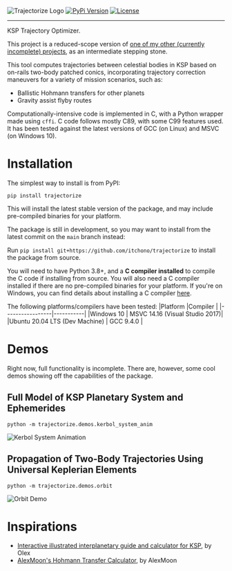 ![Trajectorize Logo](https://raw.githubusercontent.com/itchono/trajectorize/assets/trajectorize_logo.png)
[![PyPi Version](https://img.shields.io/pypi/v/trajectorize?style=for-the-badge)](https://pypi.org/project/trajectorize/)
[![License](https://img.shields.io/github/license/itchono/trajectorize?style=for-the-badge)](https://github.com/itchono/trajectorize/blob/main/LICENSE)

---

KSP Trajectory Optimizer.

This project is a reduced-scope version of [one of my other (currently incomplete) projects](https://github.com/itchono/gravity-assist-flyby-optimizer), as an intermediate stepping stone.

This tool computes trajectories between celestial bodies in KSP based on on-rails two-body patched conics, incorporating trajectory correction maneuvers for a variety of mission scenarios, such as:
* Ballistic Hohmann transfers for other planets
* Gravity assist flyby routes

Computationally-intensive code is implemented in C, with a Python wrapper made using `cffi`.
C code follows mostly C89, with some C99 features used. It has been tested against the latest versions of GCC (on Linux) and MSVC (on Windows 10).

# Installation
The simplest way to install is from PyPI:

`pip install trajectorize`

This will install the latest stable version of the package, and may include pre-compiled binaries for your platform.

The package is still in development, so you may want to install from the latest commit on the `main` branch instead:

Run `pip install git+https://github.com/itchono/trajectorize` to install the package from source.

You will need to have Python 3.8+, and a **C compiler installed** to compile the C code if installing from source. You will also need a C compiler installed if there are no pre-compiled binaries for your platform. If you're on Windows, you can find details about installing a C compiler [here](https://wiki.python.org/moin/WindowsCompilers).

The following platforms/compilers have been tested:
|Platform         |Compiler   |
|-----------------|-----------|
|Windows 10       | MSVC 14.16 (Visual Studio 2017)|
|Ubuntu 20.04 LTS (Dev Machine) | GCC 9.4.0 |

# Demos
Right now, full functionality is incomplete. There are, however, some cool demos showing off the capabilities of the package.

## Full Model of KSP Planetary System and Ephemerides
`python -m trajectorize.demos.kerbol_system_anim`

![Kerbol System Animation](https://raw.githubusercontent.com/itchono/trajectorize/assets/kerbol_system.gif)

## Propagation of Two-Body Trajectories Using Universal Keplerian Elements
`python -m trajectorize.demos.orbit`

![Orbit Demo](https://raw.githubusercontent.com/itchono/trajectorize/assets/orbit_universal.png)

# Inspirations
* [Interactive illustrated interplanetary guide and calculator for KSP](https://ksp.olex.biz/), by Olex
* [AlexMoon's Hohmann Transfer Calculator](https://alexmoon.github.io/ksp/), by AlexMoon
